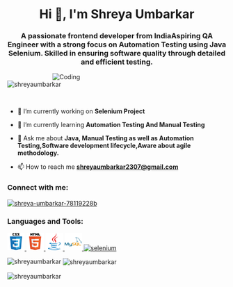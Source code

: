 
<h1 align="center">Hi 👋, I'm Shreya Umbarkar</h1>
<h3 align="center">A passionate frontend developer from IndiaAspiring QA Engineer with a strong focus on Automation Testing using Java Selenium. Skilled in ensuring software quality through detailed and efficient testing.</h3>
<img align="right" alt="Coding" width="400" src="https://tse2.mm.bing.net/th?id=OIP.qdAW1TjCN57h1lbuuzvchgHaFj&pid=Api&P=0&h=180">

<p align="left"> <img src="https://komarev.com/ghpvc/?username=shreyaumbarkar&label=Profile%20views&color=0e75b6&style=flat" alt="shreyaumbarkar" /> </p>

<p align="left"> <a href="https://twitter.com/" target="blank"><img src="https://img.shields.io/twitter/follow/?logo=twitter&style=for-the-badge" alt="" /></a> </p>

- 🔭 I’m currently working on **Selenium Project**

- 🌱 I’m currently learning **Automation Testing And Manual Testing**

- 💬 Ask me about **Java, Manual Testing as well as Automation Testing,Software development lifecycle,Aware about agile methodology.**

- 📫 How to reach me **shreyaumbarkar2307@gmail.com**

<h3 align="left">Connect with me:</h3>
<p align="left">
<a href="https://linkedin.com/in/shreya-umbarkar-78119228b" target="blank"><img align="center" src="https://raw.githubusercontent.com/rahuldkjain/github-profile-readme-generator/master/src/images/icons/Social/linked-in-alt.svg" alt="shreya-umbarkar-78119228b" height="30" width="40" /></a>
</p>

<h3 align="left">Languages and Tools:</h3>
<p align="left"> <a href="https://www.w3schools.com/css/" target="_blank" rel="noreferrer"> <img src="https://raw.githubusercontent.com/devicons/devicon/master/icons/css3/css3-original-wordmark.svg" alt="css3" width="40" height="40"/> </a> <a href="https://www.w3.org/html/" target="_blank" rel="noreferrer"> <img src="https://raw.githubusercontent.com/devicons/devicon/master/icons/html5/html5-original-wordmark.svg" alt="html5" width="40" height="40"/> </a> <a href="https://www.java.com" target="_blank" rel="noreferrer"> <img src="https://raw.githubusercontent.com/devicons/devicon/master/icons/java/java-original.svg" alt="java" width="40" height="40"/> </a> <a href="https://www.mysql.com/" target="_blank" rel="noreferrer"> <img src="https://raw.githubusercontent.com/devicons/devicon/master/icons/mysql/mysql-original-wordmark.svg" alt="mysql" width="40" height="40"/> </a> <a href="https://www.selenium.dev" target="_blank" rel="noreferrer"> <img src="https://raw.githubusercontent.com/detain/svg-logos/780f25886640cef088af994181646db2f6b1a3f8/svg/selenium-logo.svg" alt="selenium" width="40" height="40"/> </a> </p>

<p><img align="left" src="https://github-readme-stats.vercel.app/api/top-langs?username=shreyaumbarkar&show_icons=true&locale=en&layout=compact" alt="shreyaumbarkar" /></p>

<p>&nbsp;<img align="center" src="https://github-readme-stats.vercel.app/api?username=shreyaumbarkar&show_icons=true&locale=en" alt="shreyaumbarkar" /></p>

<p><img align="center" src="https://github-readme-streak-stats.herokuapp.com/?user=shreyaumbarkar&" alt="shreyaumbarkar" /></p>
